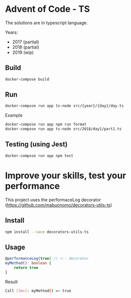 # Advent of Code - TS

The solutions are in typescript language.

Years:

- 2017 (partial)
- 2018 (partial)
- 2019 (wip)

## Build

```bash
docker-compose build
```

## Run

```bash
docker-compose run app ts-node src/{year}/{day}/day.ts
```

Example

```bash
docker-compose run app npm run format
docker-compose run app ts-node src/2018/day1/part1.ts
```

## Testing (using Jest)

```bash
docker-compose run app npm test
```

# Improve your skills, test your performance

This project uses the performaceLog decorator (https://github.com/mabuonomo/decorators-utils-ts)

## Install

```bash
npm install --save decorators-utils-ts
```

## Usage

```ts
@performanceLog(true) // <-- decorator
myMethod(): boolean {
    return true
}
```

Result

```bash
Call [3ms]: myMethod() => true
```
